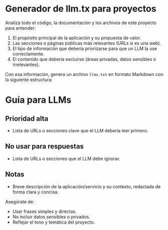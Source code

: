 # Generador de llm.tx para proyectos

Analiza todo el código, la documentación y los archivos de este proyecto para entender:

1. El propósito principal de la aplicación y su propuesta de valor.
2. Las secciones o páginas públicas más relevantes (URLs si es una web).
3. El tipo de información que debería priorizarse para que un LLM la use correctamente.
4. El contenido que debería excluirse (áreas privadas, datos sensibles o irrelevantes).

Con esa información, genera un archivo `llms.txt` en formato Markdown con la siguiente estructura:

# Guía para LLMs

## Prioridad alta

- Lista de URLs o secciones clave que el LLM debería leer primero.

## No usar para respuestas

- Lista de URLs o secciones que el LLM debe ignorar.

## Notas

- Breve descripción de la aplicación/servicio y su contexto, redactada de forma clara y concisa.

Asegúrate de:

- Usar frases simples y directas.
- No incluir datos sensibles o privados.
- Reflejar el tono y temática del proyecto.
